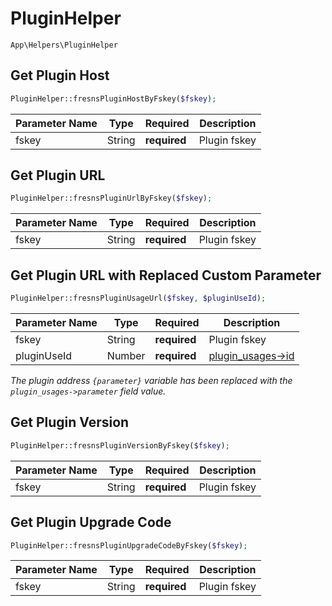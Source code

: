 # PluginHelper

`App\Helpers\PluginHelper`

## Get Plugin Host

```php
PluginHelper::fresnsPluginHostByFskey($fskey);
```
| Parameter Name | Type | Required | Description |
| --- | --- | --- | --- |
| fskey | String | **required** | Plugin fskey |

## Get Plugin URL

```php
PluginHelper::fresnsPluginUrlByFskey($fskey);
```
| Parameter Name | Type | Required | Description |
| --- | --- | --- | --- |
| fskey | String | **required** | Plugin fskey |

## Get Plugin URL with Replaced Custom Parameter

```php
PluginHelper::fresnsPluginUsageUrl($fskey, $pluginUseId);
```
| Parameter Name | Type | Required | Description |
| --- | --- | --- | --- |
| fskey | String | **required** | Plugin fskey |
| pluginUseId | Number | **required** | [plugin_usages->id](../../database/plugins/plugin-usages.md) |

*The plugin address `{parameter}` variable has been replaced with the `plugin_usages->parameter` field value.*

## Get Plugin Version

```php
PluginHelper::fresnsPluginVersionByFskey($fskey);
```
| Parameter Name | Type | Required | Description |
| --- | --- | --- | --- |
| fskey | String | **required** | Plugin fskey |

## Get Plugin Upgrade Code

```php
PluginHelper::fresnsPluginUpgradeCodeByFskey($fskey);
```
| Parameter Name | Type | Required | Description |
| --- | --- | --- | --- |
| fskey | String | **required** | Plugin fskey |
